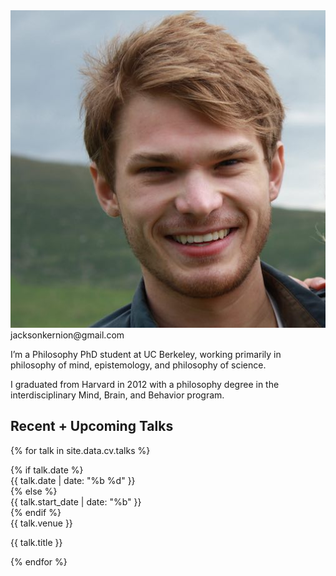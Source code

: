 
<div class="row about-container align-items-center">
  <div class="col-12 col-sm-4 push-sm-8 text-center">
    <img src="assets/images/profile.jpg" class="rounded img-fluid profile mt-md-0 mb-md-0 mt-4 mb-4">
    <div class="contact-links">
      <div class="email">jacksonkernion@gmail.com</div>
      <div class="social-links">
        <a href="https://www.facebook.com/jackson.kernion"><i class="fa fa-facebook" aria-hidden="true"></i></a> 
        <a href="https://twitter.com/JacksonKernion"><i class="fa fa-twitter" aria-hidden="true"></i></a> 
        <a href="https://github.com/jacksonkernion"><i class="fa fa-github" aria-hidden="true"></i></a> 
      </div>
    </div>
  </div>
  <div class="col-12 col-sm-8 pull-sm-4 short-bio">
    <p>I’m a Philosophy PhD student at UC Berkeley, working primarily in philosophy of mind, epistemology, and philosophy of science.</p>
    <p>I graduated from Harvard in 2012 with a philosophy degree in the interdisciplinary Mind, Brain, and Behavior program.</p>
  </div>
</div>

<div class="page-divider"></div>

## Recent + Upcoming Talks

{% for talk in site.data.cv.talks %}

<div class="talk row">
  {% if talk.date %}
  <div class="talk-date col">{{ talk.date | date: "%b %d" }}</div>
  {% else %}
  <div class="talk-date col">{{ talk.start_date | date: "%b" }}</div>
  {% endif %}
  <div class="col">
    <div class="talk-venue">{{ talk.venue }}</div>
    <p class="talk-title">{{ talk.title }}</p>
  </div>
</div>

{% endfor %}

<!-- 

Later...
- "Some things I imagine a visitor to the website might want to know about me:"
	- I grew up in Pittsburgh, PA, where I ran cross country and sang in musicals at a giant suburban public high school.
	- I went to Harvard for undergrad, where I graduated in 2012 with a philosophy degree in the interdisciplinary Mind, Brain, and Behavior program.
		- In addition to leading that program's undergrad extracurricular organization (HSMBB) ...
		- "I have a background in software engineering..."
		- Acting/ a capella
		- (Met my future wife)
	- After sophomore year, I traveled through Nepal 
- Hobbies/interests?
- "I graduated from Harvard in 2012 with MBB degree
- "I have a background in software engineering..."

-->